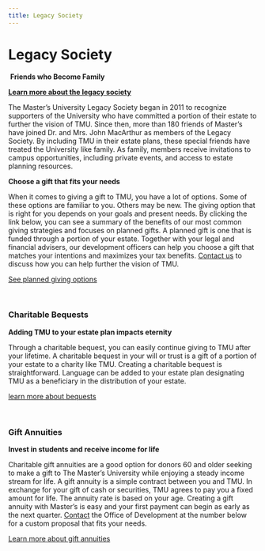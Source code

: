 ```yaml
---
title: Legacy Society
---
```


<h1>Legacy Society</h1>
<p> <strong>Friends who Become Family</strong></p>
<p><a href="/media/869361/legacy-society-brochure-21517.pdf" target="_blank" title="LEGACY SOCIETY BROCHURE 2.15.17.pdf" class="btn btn-navy"><strong>Learn more about the legacy society</strong></a></p>
<p>The Master’s University Legacy Society began in 2011 to recognize supporters of the University who have committed a portion of their estate to further the vision of TMU. Since then, more than 180 friends of Master’s have joined Dr. and Mrs. John MacArthur as members of the Legacy Society. By including TMU in their estate plans, these special friends have treated the University like family. As family, members receive invitations to campus opportunities, including private events, and access to estate planning resources.</p>
<p><strong>Choose a gift that fits your needs </strong></p>
<p>When it comes to giving a gift to TMU, you have a lot of options. Some of these options are familiar to you. Others may be new. The giving option that is right for you depends on your goals and present needs. By clicking the link below, you can see a summary of the benefits of our most common giving strategies and focuses on planned gifts. A planned gift is one that is funded through a portion of your estate. Together with your legal and financial advisers, our development officers can help you choose a gift that matches your intentions and maximizes your tax benefits. <a href="/alumnifriends/supporttmc/staff/">Contact us</a> to discuss how you can help further the vision of TMU.</p>
<p><a href="/media/869362/planned-giving-options-20917.pdf" target="_blank" title="PLANNED GIVING OPTIONS 2.09.17.pdf" class="btn btn-navy">See planned giving options</a></p>
<p> </p>
<h3>Charitable Bequests</h3>
<p><strong>Adding TMU to your estate plan impacts eternity</strong></p>
<p>Through a charitable bequest, you can easily continue giving to TMU after your lifetime. A charitable bequest in your will or trust is a gift of a portion of your estate to a charity like TMU. Creating a charitable bequest is straightforward. Language can be added to your estate plan designating TMU as a beneficiary in the distribution of your estate.</p>
<p><a href="/media/869363/bequests-brochure-20917.pdf" target="_blank" title="BEQUESTS BROCHURE 2.09.17.pdf" class="btn btn-navy">learn more about bequests</a></p>
<p> </p>
<h3>Gift Annuities</h3>
<p><strong>Invest in students and receive income for life</strong></p>
<p>Charitable gift annuities are a good option for donors 60 and older seeking to make a gift to The Master’s University while enjoying a steady income stream for life. A gift annuity is a simple contract between you and TMU. In exchange for your gift of cash or securities, TMU agrees to pay you a fixed amount for life. The annuity rate is based on your age. Creating a gift annuity with Master’s is easy and your first payment can begin as early as the next quarter. <a href="/alumnifriends/supporttmc/staff/">Contact</a> the Office of Development at the number below for a custom proposal that fits your needs.</p>
<p><a href="/media/869364/gift-annuities-21517.pdf" target="_blank" title="GIFT ANNUITIES 2.15.17.pdf" class="btn btn-navy">Learn more about gift annuities</a></p>
